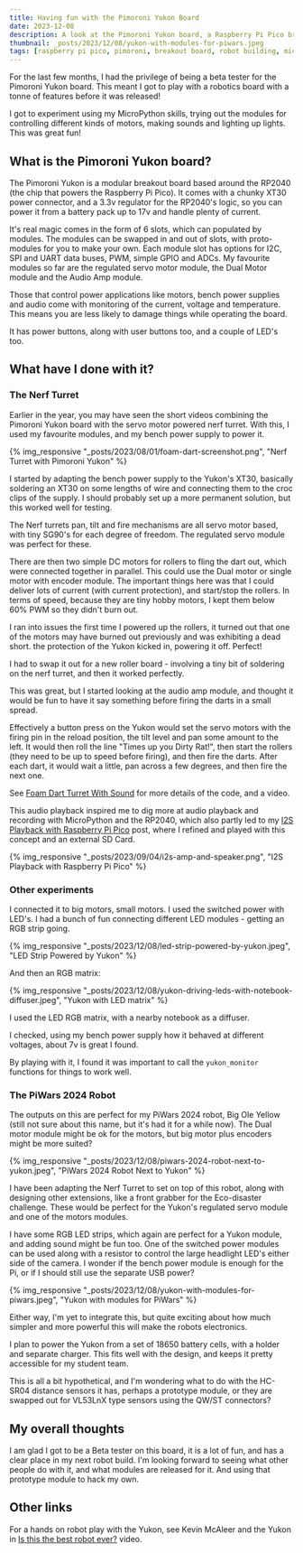 ```yaml
---
title: Having fun with the Pimoroni Yukon Board
date: 2023-12-08
description: A look at the Pimoroni Yukon board, a Raspberry Pi Pico breakout board with a lot of features.
thumbnail: _posts/2023/12/08/yukon-with-modules-for-piwars.jpeg
tags: [raspberry pi pico, pimoroni, breakout board, robot building, micropython, piwars2024]
---
```

For the last few months, I had the privilege of being a beta tester for the Pimoroni Yukon board. This meant I got to play with a robotics board with a tonne of features before it was released!

I got to experiment using my MicroPython skills, trying out the modules for controlling different kinds of motors, making sounds and lighting up lights. This was great fun!

## What is the Pimoroni Yukon board?

The Pimoroni Yukon is a modular breakout board based around the RP2040 (the chip that powers the Raspberry Pi Pico). It comes with a chunky XT30 power connector, and a 3.3v regulator for the RP2040's logic, so you can power it from a battery pack up to 17v and handle plenty of current.

It's real magic comes in the form of 6 slots, which can populated by modules. The modules can be swapped in and out of slots, with proto-modules for you to make your own. Each module slot has options for I2C, SPI and UART data buses, PWM, simple GPIO and ADCs. My favourite modules so far are the regulated servo motor module, the Dual Motor module and the Audio Amp module.

Those that control power applications like motors, bench power supplies and audio come with monitoring of the current, voltage and temperature. This means you are less likely to damage things while operating the board.

It has power buttons, along with user buttons too, and a couple of LED's too.

## What have I done with it?

### The Nerf Turret

Earlier in the year, you may have seen the short videos combining the Pimoroni Yukon board with the servo motor powered nerf turret. With this, I used my favourite modules, and my bench power supply to power it.

{% img_responsive "_posts/2023/08/01/foam-dart-screenshot.png", "Nerf Turret with Pimoroni Yukon" %}

I started by adapting the bench power supply to the Yukon's XT30, basically soldering an XT30 on some lengths of wire and connecting them to the croc clips of the supply. I should probably set up a more permanent solution, but this worked well for testing.

The Nerf turrets pan, tilt and fire mechanisms are all servo motor based, with tiny SG90's for each degree of freedom. The regulated servo module was perfect for these.

There are then two simple DC motors for rollers to fling the dart out, which were connected together in parallel. This could use the Dual motor or single motor with encoder module. The important things here was that I could deliver lots of current (with current protection), and start/stop the rollers. In terms of speed, because they are tiny hobby motors, I kept them below 60% PWM so they didn't burn out.

I ran into issues the first time I powered up the rollers, it turned out that one of the motors may have burned out previously and was exhibiting a dead short. the protection of the Yukon kicked in, powering it off. Perfect!

I had to swap it out for a new roller board - involving a tiny bit of soldering on the nerf turret, and then it worked perfectly.

This was great, but I started looking at the audio amp module, and thought it would be fun to have it say something before firing the darts in a small spread.

Effectively a button press on the Yukon would set the servo motors with the firing pin in the reload position, the tilt level and pan some amount to the left. It would then roll the line "Times up you Dirty Rat!", then start the rollers (they need to be up to speed before firing), and then fire the darts. After each dart, it would wait a little, pan across a few degrees, and then fire the next one.

See [Foam Dart Turret With Sound](/2023/08/01/foam-dart-turret-with-sound) for more details of the code, and a video.

This audio playback inspired me to dig more at audio playback and recording with MicroPython and the RP2040, which also partly led to my [I2S Playback with Raspberry Pi Pico](/2023/08/15/i2s-playback-with-raspberry-pi-pico) post, where I refined and played with this concept and an external SD Card.

{% img_responsive "_posts/2023/09/04/i2s-amp-and-speaker.png", "I2S Playback with Raspberry Pi Pico" %}

### Other experiments

I connected it to big motors, small motors. I used the switched power with LED's.
I had a bunch of fun connecting different LED modules - getting an RGB strip going.

{% img_responsive "_posts/2023/12/08/led-strip-powered-by-yukon.jpeg", "LED Strip Powered by Yukon" %}

And then an RGB matrix:

{% img_responsive "_posts/2023/12/08/yukon-driving-leds-with-notebook-diffuser.jpeg", "Yukon with LED matrix" %}

I used the LED RGB matrix, with a nearby notebook as a diffuser.

I checked, using my bench power supply how it behaved at different voltages, about 7v is great I found.

By playing with it, I found it was important to call the `yukon_monitor` functions for things to work well.

### The PiWars 2024 Robot

The outputs on this are perfect for my PiWars 2024 robot, Big Ole Yellow (still not sure about this name, but it's had it for a while now). The Dual motor module might be ok for the motors, but big motor plus encoders might be more suited?

{% img_responsive "_posts/2023/12/08/piwars-2024-robot-next-to-yukon.jpeg", "PiWars 2024 Robot Next to Yukon" %}

I have been adapting the Nerf Turret to set on top of this robot, along with designing other extensions, like a front grabber for the Eco-disaster challenge. These would be perfect for the Yukon's regulated servo module and one of the motors modules.

I have some RGB LED strips, which again are perfect for a Yukon module, and adding sound might be fun too. One of the switched power modules can be used along with a resistor to control the large headlight LED's either side of the camera. I wonder if the bench power module is enough for the Pi, or if I should still use the separate USB power?

{% img_responsive "_posts/2023/12/08/yukon-with-modules-for-piwars.jpeg", "Yukon with modules for PiWars" %}

Either way, I'm yet to integrate this, but quite exciting about how much simpler and more powerful this will make the robots electronics.

I plan to power the Yukon from a set of 18650 battery cells, with a holder and separate charger. This fits well with the design, and keeps it pretty accessible for my student team.

This is all a bit hypothetical, and I'm wondering what to do with the HC-SR04 distance sensors it has, perhaps a prototype module, or they are swapped out for VL53LnX type sensors using the QW/ST connectors?

## My overall thoughts

I am glad I got to be a Beta tester on this board, it is a lot of fun, and has a clear place in my next robot build. I'm looking forward to seeing what other people do with it, and what modules are released for it. And using that prototype module to hack my own.

## Other links

For a hands on robot play with the Yukon, see Kevin McAleer and the Yukon in [Is this the best robot ever?](https://www.youtube.com/watch?v=Mdz_DhyREYk&t=2525s) video.
